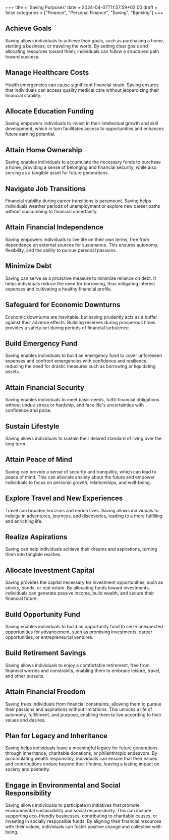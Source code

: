 +++
title = 'Saving Purposes'
date = 2024-04-07T11:57:59+02:00
draft = false
categories = ["Finance", "Personal Finance", "Saving", "Banking"]
+++
## Achieve Goals

Saving allows individuals to achieve their goals, such as purchasing a home, starting a business, or traveling the world. By setting clear goals and allocating resources toward them, individuals can follow a structured path toward success.

## Manage Healthcare Costs

Health emergencies can cause significant financial strain. Saving ensures that individuals can access quality medical care without jeopardizing their financial stability.

## Allocate Education Funding

Saving empowers individuals to invest in their intellectual growth and skill development, which in turn facilitates access to opportunities and enhances future earning potential.

## Attain Home Ownership

Saving enables individuals to accumulate the necessary funds to purchase a home, providing a sense of belonging and financial security, while also serving as a tangible asset for future generations.

## Navigate Job Transitions

Financial stability during career transitions is paramount. Saving helps individuals weather periods of unemployment or explore new career paths without succumbing to financial uncertainty.

## Attain Financial Independence

Saving empowers individuals to live life on their own terms, free from dependence on external sources for sustenance. This ensures autonomy, flexibility, and the ability to pursue personal passions.

## Minimize Debt

Saving can serve as a proactive measure to minimize reliance on debt. It helps individuals reduce the need for borrowing, thus mitigating interest expenses and cultivating a healthy financial profile.

## Safeguard for Economic Downturns

Economic downturns are inevitable, but saving prudently acts as a buffer against their adverse effects. Building reserves during prosperous times provides a safety net during periods of financial turbulence.

## Build Emergency Fund

Saving enables individuals to build an emergency fund to cover unforeseen expenses and confront emergencies with confidence and resilience, reducing the need for drastic measures such as borrowing or liquidating assets.

## Attain Financial Security

Saving enables individuals to meet basic needs, fulfill financial obligations without undue stress or hardship, and face life's uncertainties with confidence and poise.

## Sustain Lifestyle

Saving allows individuals to sustain their desired standard of living over the long term.

## Attain Peace of Mind

Saving can provide a sense of security and tranquility, which can lead to peace of mind. This can alleviate anxiety about the future and empower individuals to focus on personal growth, relationships, and well-being.

## Explore Travel and New Experiences

Travel can broaden horizons and enrich lives. Saving allows individuals to indulge in adventures, journeys, and discoveries, leading to a more fulfilling and enriching life.

## Realize Aspirations

Saving can help individuals achieve their dreams and aspirations, turning them into tangible realities.

## Allocate Investment Capital

Saving provides the capital necessary for investment opportunities, such as stocks, bonds, or real estate. By allocating funds toward investments, individuals can generate passive income, build wealth, and secure their financial future.

## Build Opportunity Fund

Saving enables individuals to build an opportunity fund to seize unexpected opportunities for advancement, such as promising investments, career opportunities, or entrepreneurial ventures. 

## Build Retirement Savings

Saving allows individuals to enjoy a comfortable retirement, free from financial worries and constraints, enabling them to embrace leisure, travel, and other pursuits.

## Attain Financial Freedom

Saving frees individuals from financial constraints, allowing them to pursue their passions and aspirations without limitations. This unlocks a life of autonomy, fulfillment, and purpose, enabling them to live according to their values and desires.

## Plan for Legacy and Inheritance

Saving helps individuals leave a meaningful legacy for future generations through inheritance, charitable donations, or philanthropic endeavors. By accumulating wealth responsibly, individuals can ensure that their values and contributions endure beyond their lifetime, leaving a lasting impact on society and posterity.

## Engage in Environmental and Social Responsibility

Saving allows individuals to participate in initiatives that promote environmental sustainability and social responsibility. This can include supporting eco-friendly businesses, contributing to charitable causes, or investing in socially responsible funds. By aligning their financial resources with their values, individuals can foster positive change and collective well-being.

